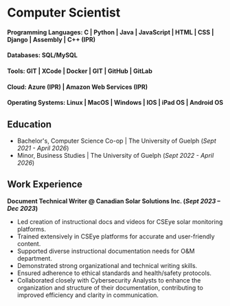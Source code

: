 # Computer Scientist

#### Programming Languages: C | Python | Java | JavaScript | HTML | CSS | Django | Assembly | C++ (IPR)
#### Databases: SQL/MySQL
#### Tools: GIT | XCode | Docker | GIT | GitHub | GitLab
#### Cloud: Azure (IPR) | Amazon Web Services (IPR)
#### Operating Systems: Linux | MacOS | Windows | IOS | iPad OS | Android OS


## Education
- Bachelor's, Computer Science Co-op | The University of Guelph (_Sept 2021 - April 2026_)								       		
- Minor, Business Studies       	 | The University of Guelph (_Sept 2022 - April 2026_)	 			        		


## Work Experience
**Document Technical Writer @ Canadian Solar Solutions Inc. (_Sept 2023 – Dec 2023_)**
- Led creation of instructional docs and videos for CSEye solar monitoring platforms.
- Trained extensively in CSEye platforms for accurate and user-friendly content.
- Supported diverse instructional documentation needs for O&M department.
- Demonstrated strong organizational and technical writing skills.
- Ensured adherence to ethical standards and health/safety protocols.
- Collaborated closely with Cybersecurity Analysts to enhance the organization and structure of their documentation, contributing to improved efficiency and clarity in communication.